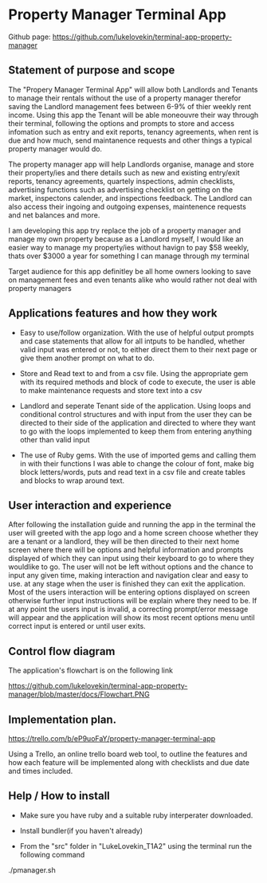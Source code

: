 

# Property Manager Terminal App

Github page:
https://github.com/lukelovekin/terminal-app-property-manager

## Statement of purpose and scope

The "Propery Manager Terminal App" will allow both Landlords and Tenants to manage their rentals without the use of a property manager therefor saving the Landlord management fees between 6-9% of thier weekly rent income. Using this app the Tenant will be able moneouvre their way through their terminal, following the options and prompts to store and access infomation such as entry and exit reports, tenancy agreements, when rent is due and how much, send maintanence requests and other things a typical property manager would do.

The property manager app will help Landlords organise, manage and store their property/ies and there details such as new and existing entry/exit reports, tenancy agreements, quartely inspections, admin checklists, advertising functions such as advertising checklist on getting on the market, inspectons calender, and inspections feedback. The Landlord can also access their ingoing and outgoing expenses, maintenence requests and net balances and more.

I am developing this app try replace the job of a property manager and manage my own property because as a Landlord myself, I would like an easier way to manage my property/ies without havign to pay $58 weekly, thats over $3000 a year for something I can manage through my terminal

Target audience for this app definitley be all home owners looking to save on management fees and even tenants alike who would rather not deal with property managers 

## Applications features and how they work

- Easy to use/follow organization. 
With the use of helpful output prompts and case statements that allow for all intputs to be handled, whether valid input was entered or not, to either direct them to their next page or give them another prompt on what to do.

- Store and Read text to and from a csv file.
Using the appropriate gem with its required methods and  block of code to execute, the user is able to make maintenance requests and store text into a csv

- Landlord and seperate Tenant side of the application.
Using loops and conditional control structures and with input from the user they can be directed to their side of the application and directed to where they want to go with the loops implemented to keep them from entering anything other than valid input

- The use of Ruby gems.
With the use of imported gems and calling them in with their functions I was able to change the colour of font, make big block letters/words, puts and read text in a csv file and create tables and blocks to wrap around text.


## User interaction and experience

After following the installation guide and running the app in the terminal the user will greeted with the app logo and a home screen choose whether they are a tenant or a landlord, they will be then directed to their next home screen where there will be options and helpful information and prompts displayed of which they can input using their keyboard to go to where they wouldlike to go. The user will not be left without options and the chance to input any given time, making interaction and navigation clear and easy to use. at any stage when the user is finished they can exit the application. Most of the users interaction will be entering options displayed on screen otherwise further input instructions will be explain where they need to be. If at any point the users input is invalid, a correcting prompt/error message will appear and the application will show its most recent options menu until correct input is entered or until user exits.

## Control flow diagram

The application's flowchart is on the following link 

https://github.com/lukelovekin/terminal-app-property-manager/blob/master/docs/Flowchart.PNG

## Implementation plan. 
https://trello.com/b/eP9uoFaY/property-manager-terminal-app

Using a Trello, an online trello board web tool, to outline the features and how each feature will be implemented along with checklists and due date and times included.

## Help / How to install

- Make sure you have ruby and a suitable ruby interperater downloaded.

- Install bundler(if you haven't already) 

- From the "src" folder in "LukeLovekin_T1A2" using the terminal run the following command

./pmanager.sh

